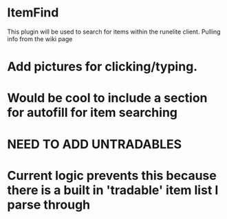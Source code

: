 # ItemFind
This plugin will be used to search for items within the runelite client. Pulling info from the wiki page

# Add pictures for clicking/typing.
# Would be cool to include a section for autofill for item searching
# NEED TO ADD UNTRADABLES
# Current logic prevents this because there is a built in 'tradable' item list I parse through